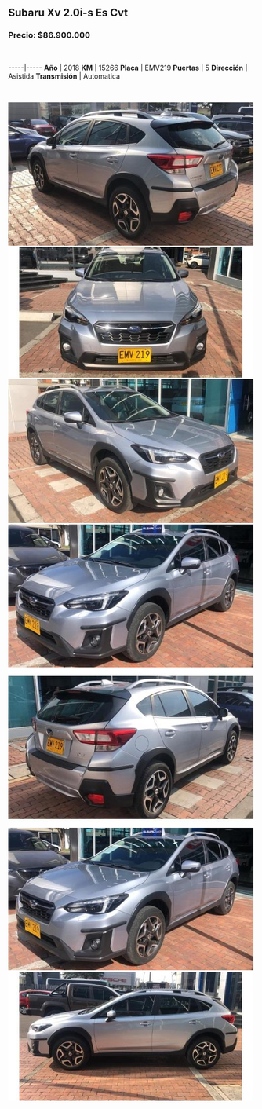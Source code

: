 ## Subaru Xv 2.0i-s Es Cvt

### Precio: $86.900.000

<p>&nbsp;</p>

-----|-----
**Año** | 2018
**KM** | 15266
**Placa** | EMV219
**Puertas** | 5
**Dirección** | Asistida
**Transmisión** | Automatica


<p>&nbsp;</p>

<img src="images/Subaru Xv 2.0i-s Es Cvt - 0.0264.jpg?raw=true"/>
<img src="images/Subaru Xv 2.0i-s Es Cvt - 0.0823.jpg?raw=true"/>
<img src="images/Subaru Xv 2.0i-s Es Cvt - 0.2762.jpg?raw=true"/>
<img src="images/Subaru Xv 2.0i-s Es Cvt - 0.6488.jpg?raw=true"/>
<img src="images/Subaru Xv 2.0i-s Es Cvt - 0.7661.jpg?raw=true"/>
<img src="images/Subaru Xv 2.0i-s Es Cvt - 0.8362.jpg?raw=true"/>
<img src="images/Subaru Xv 2.0i-s Es Cvt - 0.9665.jpg?raw=true"/>



